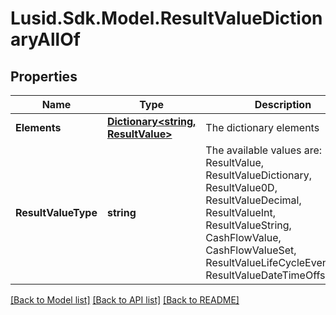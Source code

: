 # Lusid.Sdk.Model.ResultValueDictionaryAllOf

## Properties

Name | Type | Description | Notes
------------ | ------------- | ------------- | -------------
**Elements** | [**Dictionary&lt;string, ResultValue&gt;**](ResultValue.md) | The dictionary elements | [optional] 
**ResultValueType** | **string** | The available values are: ResultValue, ResultValueDictionary, ResultValue0D, ResultValueDecimal, ResultValueInt, ResultValueString, CashFlowValue, CashFlowValueSet, ResultValueLifeCycleEventValue, ResultValueDateTimeOffset | 

[[Back to Model list]](../README.md#documentation-for-models) [[Back to API list]](../README.md#documentation-for-api-endpoints) [[Back to README]](../README.md)

